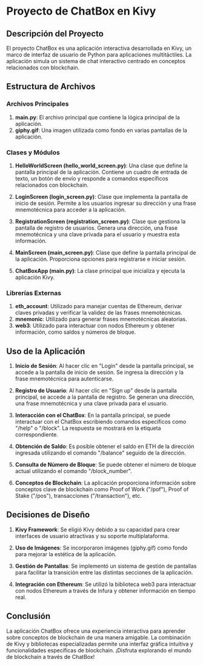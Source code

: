 # Proyecto de ChatBox en Kivy

## Descripción del Proyecto

El proyecto ChatBox es una aplicación interactiva desarrollada en Kivy, un marco de interfaz de usuario de Python para aplicaciones multitáctiles. La aplicación simula un sistema de chat interactivo centrado en conceptos relacionados con blockchain.

## Estructura de Archivos

### Archivos Principales

1.  **main.py**: El archivo principal que contiene la lógica principal de la aplicación.
2.  **giphy.gif**: Una imagen utilizada como fondo en varias pantallas de la aplicación.

### Clases y Módulos

1.  **HelloWorldScreen (hello_world_screen.py)**: Una clase que define la pantalla principal de la aplicación. Contiene un cuadro de entrada de texto, un botón de envío y responde a comandos específicos relacionados con blockchain.
    
2.  **LoginScreen (login_screen.py)**: Clase que implementa la pantalla de inicio de sesión. Permite a los usuarios ingresar su dirección y una frase mnemotécnica para acceder a la aplicación.
    
3.  **RegistrationScreen (registration_screen.py)**: Clase que gestiona la pantalla de registro de usuarios. Genera una dirección, una frase mnemotécnica y una clave privada para el usuario y muestra esta información.
    
4.  **MainScreen (main_screen.py)**: Clase que define la pantalla principal de la aplicación. Proporciona opciones para registrarse e iniciar sesión.
    
5.  **ChatBoxApp (main.py)**: La clase principal que inicializa y ejecuta la aplicación Kivy.
    

### Librerías Externas

1.  **eth_account**: Utilizado para manejar cuentas de Ethereum, derivar claves privadas y verificar la validez de las frases mnemotécnicas.
2.  **mnemonic**: Utilizado para generar frases mnemotécnicas aleatorias.
3.  **web3**: Utilizado para interactuar con nodos Ethereum y obtener información, como saldos y números de bloque.

## Uso de la Aplicación

1.  **Inicio de Sesión**: Al hacer clic en "Login" desde la pantalla principal, se accede a la pantalla de inicio de sesión. Se ingresa la dirección y la frase mnemotécnica para autenticarse.
    
2.  **Registro de Usuario**: Al hacer clic en "Sign up" desde la pantalla principal, se accede a la pantalla de registro. Se generan una dirección, una frase mnemotécnica y una clave privada para el usuario.
    
3.  **Interacción con el ChatBox**: En la pantalla principal, se puede interactuar con el ChatBox escribiendo comandos específicos como "/help" o "/block". La respuesta se mostrará en la etiqueta correspondiente.
    
4.  **Obtención de Saldo**: Es posible obtener el saldo en ETH de la dirección ingresada utilizando el comando "/balance" seguido de la dirección.
    
5.  **Consulta de Número de Bloque**: Se puede obtener el número de bloque actual utilizando el comando "/block_number".
    
6.  **Conceptos de Blockchain**: La aplicación proporciona información sobre conceptos clave de blockchain como Proof of Work ("/pof"), Proof of Stake ("/pos"), transacciones ("/transaction"), etc.
    

## Decisiones de Diseño

1.  **Kivy Framework**: Se eligió Kivy debido a su capacidad para crear interfaces de usuario atractivas y su soporte multiplataforma.
    
2.  **Uso de Imágenes**: Se incorporaron imágenes (giphy.gif) como fondo para mejorar la estética de la aplicación.
    
3.  **Gestión de Pantallas**: Se implementó un sistema de gestión de pantallas para facilitar la transición entre las distintas secciones de la aplicación.
    
4.  **Integración con Ethereum**: Se utilizó la biblioteca web3 para interactuar con nodos Ethereum a través de Infura y obtener información en tiempo real.
    

## Conclusión

La aplicación ChatBox ofrece una experiencia interactiva para aprender sobre conceptos de blockchain de una manera amigable. La combinación de Kivy y bibliotecas especializadas permite una interfaz gráfica intuitiva y funcionalidades específicas de blockchain. ¡Disfruta explorando el mundo de blockchain a través de ChatBox!